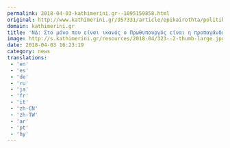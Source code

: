 ```yaml
---
permalink: 2018-04-03-kathimerini.gr--1095159858.html
original: http://www.kathimerini.gr/957331/article/epikairothta/politikh/nd-sto-mono-poy-einai-ikanos-o-prw8ypoyrgos-einai-h-propaganda
domain: kathimerini.gr
title: 'ΝΔ: Στο μόνο που είναι ικανός ο Πρωθυπουργός είναι η προπαγάνδα | Kathimerini'
image: http://s.kathimerini.gr/resources/2018-04/323--2-thumb-large.jpg
date: 2018-04-03 16:23:19
category: news
translations: 
 - 'en'
 - 'es'
 - 'de'
 - 'ru'
 - 'ja'
 - 'fr'
 - 'it'
 - 'zh-CN'
 - 'zh-TW'
 - 'ar'
 - 'pt'
 - 'hy'
---
```


